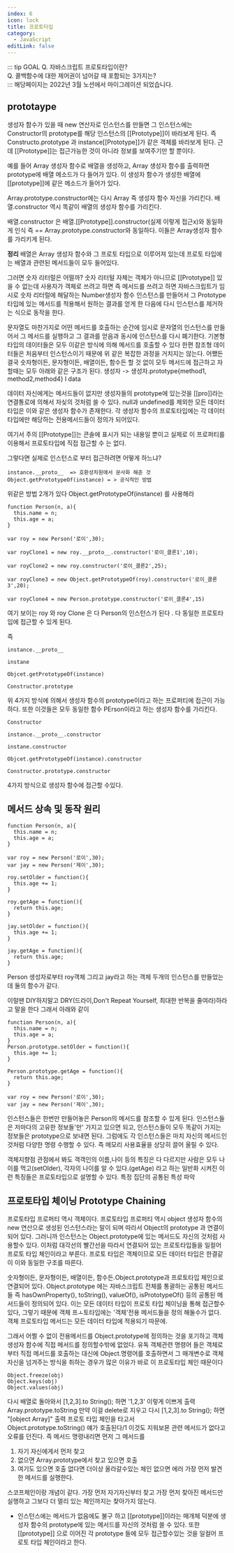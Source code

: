 ```yaml
---
index: 6
icon: lock
title: 프로토타입
category:
  - JavaScript
editLink: false
---
```

::: tip GOAL
Q. 자바스크립트 프로토타입이란?  
Q. 콜백함수에 대한 제어권이 넘어갈 때 포함되는 3가지는?  
:::
해당페이지는 2022년 3월 노션에서 마이그레이션 되었습니다.  

## prototaype

생성자 함수가 있을 때 new 연산자로 인스턴스를 만들면 그 인스턴스에는 Constructor의 prototype를 해당 인스턴스의 [[Prototype]]이 바라보게 된다. 
즉 Constructo.prototype 과 instance[[Prototype]]가 같은 객체를 바라보게 된다.
근데 [[Prototype]]는 접근가능한 것이 아니라 정보를 보여주기만 할 뿐이다.

예를 들어 Array 생성자 함수로 배열을 생성하고,  Array 생성자 함수를 출력하면 prototype에 배열 메소드가 다 들어가 있다.
이 생성자 함수가 생성한 배열에 [[prototype]]에 같은 메소드가 들어가 있다. 

Array.prototype.constructor에는 다시 Array 즉 생성자 함수 자신을 가리킨다. 
배열.constructor 역시 똑같이 배열의 생성자 함수를 가리킨다.

배열.constructor 은 배열.[[Prototype]].constructor(실제 이렇게 접근x)와 동일하게 인식
즉 == Array.prototype.constructor와 동일하다. 
이들은 Array생성자 함수를 가리키게 된다.

**정리** 
배열은 Array 생성자 함수와 그 프로토 타입으로 이루어져 있는데 프로토 타입에는 배열과 관련된 메서드들이 모두 들어있다.

그러면 숫자 리터럴은 어떨까? 숫자 리터털 자체는 객체가 아니므로 [[Prototype]] 있을 수 없는데 사용자가 객체로 쓰려고 하면 즉 메서드를 쓰려고 하면 자바스크립트가 임시로 숫자 리터럴에 해달하는 Number생성자 함수 인스턴스를 만들어서 그 Prototype 타입에 있는 메서드를 적용해서 원하는 결과를 얻게 한 다음에 다시 인스턴스를 제거하는 식으로 동작을 한다.

문자열도 마찬가지로 어떤 메서드를 호출하는 순간에 임시로 문자열의 인스턴스를 만들어서 그 메서드를 실행하고 그 결과를 얻음과 동시에 인스턴스를 다시 폐기한다. 기본형 타입의 데이터들은 모두 이같은 방식에 의해 메서드를 호출할 수 있다
한편 참조형 데이터들은 처음부터 인스턴스이기 때문에 위 같은 복잡한 과정을 거치지는 않는다.
어쨌든 결국 숫자형이든, 문자형이든, 배열이든, 함수든 할 것 없이 모두 메서드에 접근하고 자 할때는 
모두 아래와 같은 구조가 된다. 
생성자 -> 생성자.prototype{method1, method2,method4}
 l
data

데이터 자신에게는 메서드들이 없지만 생성자들의 prototype에 있는것을 [[pro]]라는 연결통로에 의해서 자싲의 것처럼 쓸 수 있다. 
null과 undefined를 제외한 모든 데이터 타입은 이와 같은 생성자 함수가 존재한다. 각 생성자 함수의 프로토타입에는 각 데이터 타입에만 해당하는 전용메서드들이 정의가 되어있다.

여기서 주의 [[Prototype]]는 콘솔에 표시가 되는 내용일 뿐이고 실제로 이 프로퍼티를 이용해서 프로토타입에 직접 접근할 수 는 없다.

그렇다면 실제로 인스턴스로 부터 접근하려면 어떻게 하느냐?
```
instance.__proto__  => 호환성차원에서 문사화 해준 것 
Object.getPrototypeOf(instance) = > 공식적인 방법
```
위같은 방법 2개가 있다
Object.getPrototypeOf(instance) 를 사용해라

```
function Person(n, a){
  this.name = n;
  this.age = a;
}

var roy = new Person('로이',30);

var royClone1 = new roy.__proto__.constructor('로이_클론1',10);

var royClone2 = new roy.constructor('로이_클론2',25);

var royClone3 = new Object.getPrototypeOf(roy).constructor('로이_클론3',20);

var royClone4 = new Person.prototype.constructor('로이_클론4',15)
```
여기 보이는 roy 와 roy Clone 은 다 Person의 인스턴스가 된다 . 다 동일한 프로토타입에 접근할 수 있게 된다. 

즉 

```
instance.__proto__

instane 

Objcet.getPrototypeOf(instance)

Constructor.prototype 
```
위 4가지 방식에 의해서 생성자 함수의 prototype이라고 하는 프로퍼티에 접근이 가능하다.
또한 이것들은 모두 동일한 함수 PErson이라고 하는 생성자 함수를 가리킨다.

```
Constructor

instance.__proto__.constructor

instane.constructor 

Objcet.getPrototypeOf(instance).constructor

Constructor.prototype.constructor 

```
4가지 방식으로 생성자 함수에 접근할 수있다.

## 메서드 상속 및 동작 원리 

```
function Person(n, a){
  this.name = n;
  this.age = a;
}

var roy = new Person('로이',30);
var jay = new Person('제이',30);

roy.setOlder = function(){
  this.age += 1;
}

roy.getAge = function(){
  return this.age;
}

jay.setOlder = function(){
  this.age += 1;
}

jay.getAge = function(){
  return this.age;
}

```
Person 생성자로부터 roy객체 그리고 jay라고 하는 객체 두개의 인스턴스를 만들었는데
둘의 함수가 같다.

이럴땐 DIY하지말고 DRY(드라이,Don't Repeat Yourself, 최대한 반복을 줄여라)하라고 말을 한다 그래서 
아래와 같이 
```
function Person(n, a){
  this.name = n;
  this.age = a;
}
Person.prototype.setOlder = function(){
  this.age += 1;
}

Person.prototype.getAge = function(){
  return this.age;
}

var roy = new Person('로이',30);
var jay = new Person('제이',30);

```
인스턴스들은 한번만 만들어놓은 Person의 메서드를 참조할 수 있게 된다.
인스턴스들은 저마다의 고유한 정보들'만' 가지고 있으면 되고,
인스턴스들이 모두 똑같이 가지는 정보들은 prototype으로 보내면 된다.
그럼에도 각 인스턴스들은 마치 자신의 메서드인 것처럼 다양한 명령 수행할 수 있다.
즉 메모리 사용효율을 상당히 끌어 올릴 수 있다.

객체지향점 관점에서 봐도 객객인의 이름,나이 등의 특징은 다 다르지만 
사람은 모두 나이를 먹고(setOlder), 각자의 나이를 알 수 있다.(getAge) 라고 하는 
일반화 시켜진 이런 특징들은 프로토타입으로 설명할 수 있다.  특정 집단의 공통된 특성 파악 

## 프로토타입 체이닝 Prototype Chaining

프로토타입 프로퍼티 역시 객체이다. 프로토타입 프로퍼티 역시 object 생성자 함수의 new 연산으로 생성된
인스턴스라는 말이 되며 따라서 Object의 prototype 과 연결이 되어 있다. 그러니까 인스턴스는 Object.prototype에 있는 메서드도 자신의 것처럼 사용할수 있다.
이처럼 대각선의 빨간선을 따라서 연결되어 있는 프로토타입들을 일컬어 프로토 타입 체인이라고 부른다.
프로토 타입은 객체이므로 모든 데이터 타입은 한결같이 이와 동일한 구조를 따른다.

숫자형이든, 문자형이든, 배열이든, 함수든.Object.prototype과 프로토타입 체인으로 연결되어 있다.
Object.prototype 에는 자바스크립트 전체를 통괄하는 공통된 메서드들 즉 hasOwnProperty(), toString(),
valueOf(), isPrototypeOf() 등의 공통된 메서드들이 정의되어 있다.
이는 모든 데이터 타입이 프로토 타입 체이닝을 통해 접근할수 있다,
그렇기 때문에 객체 프ㅗ토타입에는 '객체'전용 메서드들을 정의 해둘수가 없다. 객체 프로토타입 메서드는 모든 
데이터 타입에 적용되기 따문에. 

그래서 어쩔 수 없이 전용메서드를 Object.prototype에 정의하는 것을 포기하고 객체 생성자 함수에 직접 메서드를 정의할수밖에 없었다. 유독 객체관련 명령어 들은 객체로 부터 직접 메서드를 호출하는 대신에
Object.명령어를 호출하면서 그 매개변수로 객체 자신을 넘겨주는 방식을 취하는 경우가 많은 이유가 바로 이 프로토타입 체인 때문이다
```
Object.freeze(obj)
Object.keys(obj)
Object.values(obj)
```

다시 배열로 돌아와서 
[1,2,3].to String(); 하면 
'1,2,3' 이렇게 이쁘게 출력 Array.prototype.toString
만약 이걸 delete로 지우고 다시
 [1,2,3].to String(); 하면
 "[object Array]" 출력
프로토 타입 체인을 타고서  
Object.prototype.toString() 얘가 호출된다/1
이것도 지워보묜 
관련 메서드가 없다고 오류를 던진다.
즉 메서드 명령내리면
먼저 그 메서드를
1. 자기 자신에게서 먼저 찾고
2. 없으면  Array.prototype에서 찾고 있으면 호출 
3. 여기도 있으면 호출 없다면 더이상 올라갈수있는 체인 없으면 에러
가장 먼저 발견한 메서드를 실행한다.

스코프체인이랑 개념이 같다. 가장 먼저 자기자신부터 찾고 가장 먼저 찾아진 메서드만 실행하고 그보다 더 멀리 있는 체인까지는 찾아가지 않는다.

* 인스턴스에는 메서드가 없음에도 불구 하고 [[prototype]]이라는 매개체 덕분에 생성자 함수의 prototype에 있는 메서드를 자신의 것처럼 쓸 수 있다. 또한 [[prototype]] 으로 이어진 각 prototype 들에 모두 접근할수있는 것을 일컬어 프로토 타입 체인이라고 한다.
